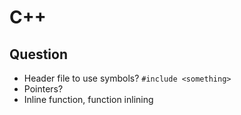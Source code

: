 # C++

## Question

- Header file to use symbols? `#include <something>`
- Pointers?
- Inline function, function inlining